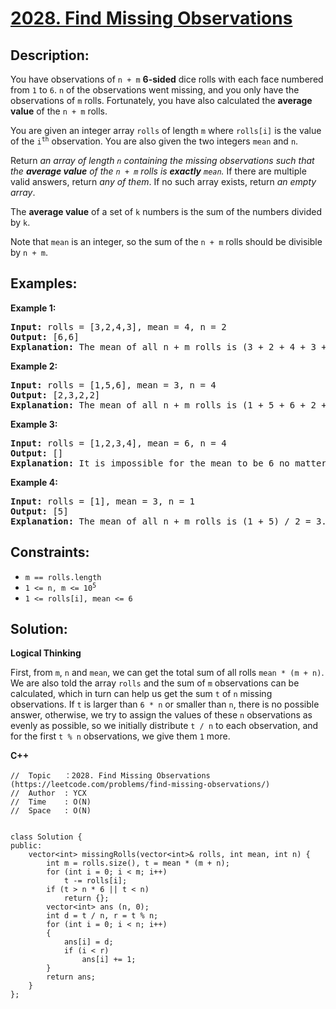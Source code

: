 # [2028. Find Missing Observations](https://leetcode.com/problems/find-missing-observations/)


## Description:

<p>You have observations of <code>n + m</code> <strong>6-sided</strong> dice rolls with each face numbered from <code>1</code> to <code>6</code>. <code>n</code> of the observations went missing, and you only have the observations of <code>m</code> rolls. Fortunately, you have also calculated the <strong>average value</strong> of the <code>n + m</code> rolls.</p>
<p>You are given an integer array <code>rolls</code> of length <code>m</code> where <code>rolls[i]</code> is the value of the <code>i<sup>th</sup></code> observation. You are also given the two integers <code>mean</code> and <code>n</code>.</p>
<p>Return <em>an array of length <code>n</code> containing the missing observations such that the <strong>average value</strong> of the <code>n + m</code> rolls is <strong>exactly</strong> <code>mean</code>.</em> If there are multiple valid answers, return <em>any of them</em>. If no such array exists, return <em>an empty array</em>.</p>
<p>The <strong>average value</strong> of a set of <code>k</code> numbers is the sum of the numbers divided by <code>k</code>.</p>
<p>Note that <code>mean</code> is an integer, so the sum of the <code>n + m</code> rolls should be divisible by <code>n + m</code>.</p>


## Examples:

<strong>Example 1:</strong>
<pre>
<strong>Input:</strong> rolls = [3,2,4,3], mean = 4, n = 2
<strong>Output:</strong> [6,6]
<strong>Explanation:</strong> The mean of all n + m rolls is (3 + 2 + 4 + 3 + 6 + 6) / 6 = 4.
</pre>

<strong>Example 2:</strong>
<pre>
<strong>Input:</strong> rolls = [1,5,6], mean = 3, n = 4
<strong>Output:</strong> [2,3,2,2]
<strong>Explanation:</strong> The mean of all n + m rolls is (1 + 5 + 6 + 2 + 3 + 2 + 2) / 7 = 3.
</pre>

<strong>Example 3:</strong>
<pre>
<strong>Input:</strong> rolls = [1,2,3,4], mean = 6, n = 4
<strong>Output:</strong> []
<strong>Explanation:</strong> It is impossible for the mean to be 6 no matter what the 4 missing rolls are.
</pre>

<strong>Example 4:</strong>
<pre>
<strong>Input:</strong> rolls = [1], mean = 3, n = 1
<strong>Output:</strong> [5]
<strong>Explanation:</strong> The mean of all n + m rolls is (1 + 5) / 2 = 3.
</pre>


## Constraints:

<ul>
  <li><code>m == rolls.length</code></li>
  <li><code>1 &lt;= n, m &lt;= 10<sup>5</sup></code></li>
  <li><code>1 &lt;= rolls[i], mean &lt;= 6</code></li>
</ul>


## Solution:

<strong>Logical Thinking</strong>
<p>First, from <code>m</code>, <code>n</code> and <code>mean</code>, we can get the total sum of all rolls <code>mean * (m + n)</code>. We are also told the array <code>rolls</code> and the sum of <code>m</code> observations can be calculated, which in turn can help us get the sum <code>t</code> of <code>n</code> missing observations. If <code>t</code> is larger than <code>6 * n</code> or smaller than <code>n</code>, there is no possible answer, otherwise, we try to assign the values of these <code>n</code> observations as evenly as possible, so we initially distribute <code>t / n</code> to each observation, and for the first <code>t % n</code> observations, we give them <code>1</code> more. </p>


<strong>C++</strong>

```
//  Topic   ：2028. Find Missing Observations (https://leetcode.com/problems/find-missing-observations/)
//  Author  : YCX
//  Time    : O(N)
//  Space   : O(N)


class Solution {
public:
    vector<int> missingRolls(vector<int>& rolls, int mean, int n) {
        int m = rolls.size(), t = mean * (m + n);
        for (int i = 0; i < m; i++)
            t -= rolls[i];
        if (t > n * 6 || t < n)
            return {};
        vector<int> ans (n, 0);
        int d = t / n, r = t % n;
        for (int i = 0; i < n; i++)
        {
            ans[i] = d;
            if (i < r)
                ans[i] += 1;
        }
        return ans;
    }
};
```

